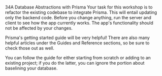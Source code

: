 34A Database Abstractions with Prisma
Your task for this workshop is to refactor the existing codebase to integrate Prisma. This will entail updating only the backend code. Before you change anything, run the server and client to see how the app currently works. The app's functionality should not be affected by your changes.

Prisma's getting started guide will be very helpful! There are also many helpful articles under the Guides and Reference sections, so be sure to check those out as well.

You can follow the guide for either starting from scratch or adding to an existing project; if you do the latter, you can ignore the portion about baselining your database.